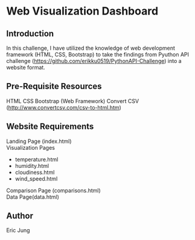 # Web Visualization Dashboard

## Introduction
In this challenge, I have utilized the knowledge of web development framework (HTML, CSS, Bootstrap) to take the findings from Pyuthon API challenge (https://github.com/erikku0519/PythonAPI-Challenge) into a website format.

## Pre-Requisite Resources
HTML
CSS
Bootstrap (Web Framework)
Convert CSV (http://www.convertcsv.com/csv-to-html.htm)


## Website Requirements
Landing Page (index.html)<br>
Visualization Pages<br>
- temperature.html<br>
- humidity.html<br>
- cloudiness.html<br>
- wind_speed.html<br>

Comparison Page (comparisons.html)<br>
Data Page(data.html)<br>

## Author
Eric Jung
